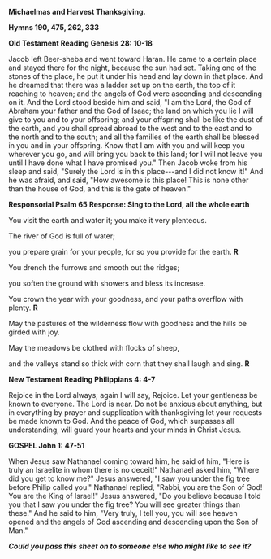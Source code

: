 **Michaelmas and Harvest Thanksgiving.**

**Hymns 190, 475, 262, 333**

**Old Testament Reading Genesis 28: 10-18**

Jacob left Beer-sheba and went toward Haran. He came to a certain place
and stayed there for the night, because the sun had set. Taking one of
the stones of the place, he put it under his head and lay down in that
place. And he dreamed that there was a ladder set up on the earth, the
top of it reaching to heaven; and the angels of God were ascending and
descending on it. And the Lord stood beside him and said, "I am the
Lord, the God of Abraham your father and the God of Isaac; the land on
which you lie I will give to you and to your offspring; and your
offspring shall be like the dust of the earth, and you shall spread
abroad to the west and to the east and to the north and to the south;
and all the families of the earth shall be blessed in you and in your
offspring. Know that I am with you and will keep you wherever you go,
and will bring you back to this land; for I will not leave you until I
have done what I have promised you." Then Jacob woke from his sleep and
said, "Surely the Lord is in this place---and I did not know it!" And he
was afraid, and said, "How awesome is this place! This is none other
than the house of God, and this is the gate of heaven."

**Responsorial Psalm 65** **Response: Sing to the Lord, all the whole
earth**

You visit the earth and water it; you make it very plenteous.

The river of God is full of water;

you prepare grain for your people, for so you provide for the earth.
**R**

You drench the furrows and smooth out the ridges;

you soften the ground with showers and bless its increase.

You crown the year with your goodness, and your paths overflow with
plenty. **R**

May the pastures of the wilderness flow with goodness and the hills be
girded with joy.

May the meadows be clothed with flocks of sheep,

and the valleys stand so thick with corn that they shall laugh and sing.
**R**

**New Testament Reading Philippians 4: 4-7**

Rejoice in the Lord always; again I will say, Rejoice. Let your
gentleness be known to everyone. The Lord is near. Do not be anxious
about anything, but in everything by prayer and supplication with
thanksgiving let your requests be made known to God. And the peace of
God, which surpasses all understanding, will guard your hearts and your
minds in Christ Jesus.

**GOSPEL John 1: 47-51**

When Jesus saw Nathanael coming toward him, he said of him, "Here is
truly an Israelite in whom there is no deceit!" Nathanael asked him,
"Where did you get to know me?" Jesus answered, "I saw you under the fig
tree before Philip called you." Nathanael replied, "Rabbi, you are the
Son of God! You are the King of Israel!" Jesus answered, "Do you believe
because I told you that I saw you under the fig tree? You will see
greater things than these." And he said to him, "Very truly, I tell you,
you will see heaven opened and the angels of God ascending and
descending upon the Son of Man."

***Could you pass this sheet on to someone else who might like to see
it?***

